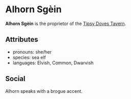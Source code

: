 # Alhorn Sgèin

**Alhorn Sgèin** is the proprietor of the [Tipsy Doves Tavern](../cape-bec/tipsy-doves-tavern.md).

## Attributes

- pronouns: she/her
- species: sea elf
- languages: Elvish, Common, Dwarvish

## Social

Alhorn speaks with a brogue accent.
